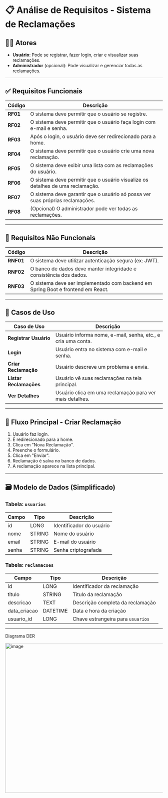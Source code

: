 
# 📋 Análise de Requisitos - Sistema de Reclamações

## 🧑‍💻 Atores

- **Usuário**: Pode se registrar, fazer login, criar e visualizar suas reclamações.
- **Administrador** (opcional): Pode visualizar e gerenciar todas as reclamações.

---

## ✅ Requisitos Funcionais

| Código | Descrição |
|--------|-----------|
| **RF01** | O sistema deve permitir que o usuário se registre. |
| **RF02** | O sistema deve permitir que o usuário faça login com e-mail e senha. |
| **RF03** | Após o login, o usuário deve ser redirecionado para a home. |
| **RF04** | O sistema deve permitir que o usuário crie uma nova reclamação. |
| **RF05** | O sistema deve exibir uma lista com as reclamações do usuário. |
| **RF06** | O sistema deve permitir que o usuário visualize os detalhes de uma reclamação. |
| **RF07** | O sistema deve garantir que o usuário só possa ver suas próprias reclamações. |
| **RF08** | (Opcional) O administrador pode ver todas as reclamações. |

---

## 🚀 Requisitos Não Funcionais

| Código | Descrição |
|--------|-----------|
| **RNF01** | O sistema deve utilizar autenticação segura (ex: JWT). |
| **RNF02** | O banco de dados deve manter integridade e consistência dos dados. |
| **RNF03** | O sistema deve ser implementado com backend em Spring Boot e frontend em React. |

---

## 📌 Casos de Uso

| Caso de Uso         | Descrição |
|---------------------|-----------|
| **Registrar Usuário** | Usuário informa nome, e-mail, senha, etc., e cria uma conta. |
| **Login** | Usuário entra no sistema com e-mail e senha. |
| **Criar Reclamação** | Usuário descreve um problema e envia. |
| **Listar Reclamações** | Usuário vê suas reclamações na tela principal. |
| **Ver Detalhes** | Usuário clica em uma reclamação para ver mais detalhes. |

---

## 🔄 Fluxo Principal - Criar Reclamação

1. Usuário faz login.
2. É redirecionado para a home.
3. Clica em "Nova Reclamação".
4. Preenche o formulário.
5. Clica em "Enviar".
6. Reclamação é salva no banco de dados.
7. A reclamação aparece na lista principal.

---

## 🗃️ Modelo de Dados (Simplificado)

### Tabela: `usuarios`

| Campo     | Tipo      | Descrição                 |
|-----------|-----------|---------------------------|
| id        | LONG | Identificador do usuário  |
| nome      | STRING    | Nome do usuário           |
| email     | STRING    | E-mail do usuário         |
| senha     | STRING    | Senha criptografada       |

### Tabela: `reclamacoes`

| Campo           | Tipo      | Descrição                             |
|-----------------|-----------|----------------------------------------|
| id              | LONG | Identificador da reclamação           |
| titulo          | STRING    | Título da reclamação                  |
| descricao       | TEXT      | Descrição completa da reclamação      |
| data_criacao    | DATETIME  | Data e hora da criação                |
| usuario_id      | LONG | Chave estrangeira para `usuarios`    |

---

Diagrama DER


<img width="1133" height="478" alt="image" src="https://github.com/user-attachments/assets/216d853f-dfb7-4682-add3-6d893b60969e" />
